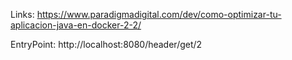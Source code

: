 Links: 
    https://www.paradigmadigital.com/dev/como-optimizar-tu-aplicacion-java-en-docker-2-2/

EntryPoint:
    http://localhost:8080/header/get/2